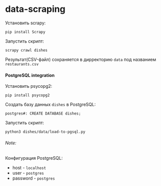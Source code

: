 # data-scraping

Установить scrapy:
```shell
pip install Scrapy
```
Запустить скрипт: 
```shell
scrapy crawl dishes
```
Результат(CSV-файл) сохраняется в дирректорию `data` под названием `restaurants.csv`  

#### PostgreSQL integration

Установить psycopg2:
```shell
pip install psycopg2
```

Создать базу данных `dishes` в PostgreSQL:
```shell
postgres#: CREATE DATABASE dishes;
```

Запустить скрипт: 
```
python3 dishes/data/load-to-pgsql.py
```

###### Note:

Конфигурация PostgreSQL:
* host - `localhost`
* user - `postgres`
* password - `postgres`
